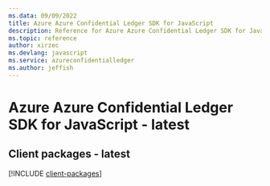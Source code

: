 ```yaml
---
ms.data: 09/09/2022
title: Azure Azure Confidential Ledger SDK for JavaScript
description: Reference for Azure Azure Confidential Ledger SDK for JavaScript
ms.topic: reference
author: xirzec
ms.devlang: javascript
ms.service: azureconfidentialledger
ms.author: jeffish
---
```

# Azure Azure Confidential Ledger SDK for JavaScript - latest

## Client packages - latest
[!INCLUDE [client-packages](azure-confidential-ledger-client-index.md)]